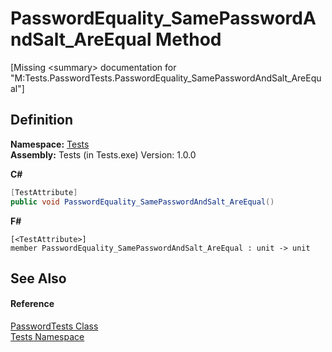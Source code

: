 # PasswordEquality_SamePasswordAndSalt_AreEqual Method


\[Missing &lt;summary&gt; documentation for "M:Tests.PasswordTests.PasswordEquality_SamePasswordAndSalt_AreEqual"\]



## Definition
**Namespace:** <a href="N_Tests.md">Tests</a>  
**Assembly:** Tests (in Tests.exe) Version: 1.0.0

**C#**
``` C#
[TestAttribute]
public void PasswordEquality_SamePasswordAndSalt_AreEqual()
```
**F#**
``` F#
[<TestAttribute>]
member PasswordEquality_SamePasswordAndSalt_AreEqual : unit -> unit 
```



## See Also


#### Reference
<a href="T_Tests_PasswordTests.md">PasswordTests Class</a>  
<a href="N_Tests.md">Tests Namespace</a>  

